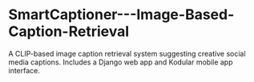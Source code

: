 # SmartCaptioner---Image-Based-Caption-Retrieval
A CLIP-based image caption retrieval system suggesting creative social media captions. Includes a Django web app and Kodular mobile app interface.
